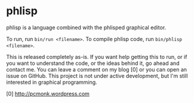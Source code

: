 phlisp
======

phlisp is a language combined with the phlisped graphical editor.

To run, run `bin/run <filename>`.  To compile phlisp code, run `bin/phlisp <filename>`.

This is released completely as-is.  If you want help getting this to run, or if you want to understand the code, or the ideas behind it, go ahead and contact me.  You can leave a comment on my blog [0] or you can open an issue on GitHub.  This project is not under active development, but I'm still interested in graphical programming.

[0] http://pcmonk.wordpress.com

